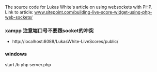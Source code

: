The source code for Lukas White's article on using websockets with PHP. Link to article: www.sitepoint.com/building-live-score-widget-using-php-web-sockets/

### xampp 注意端口号不要跟socket的冲突
- http://localhost:8088/LukasWhite-LiveScores/public/

### windows
start /b php server.php

